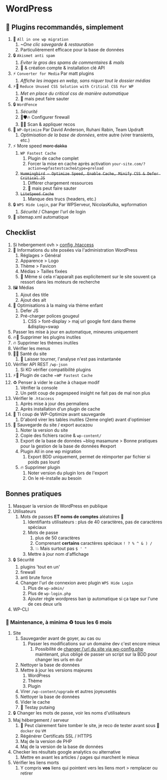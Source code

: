 # WordPress

## 🔌 Plugins recommandés, simplement

1. 💾 `All in one wp migration`
   1. *~One clic savegarde & restauration*
   2. Particulièrement efficace pour la base de données
2. 🔒️ `Akismet anti spam`
   1. *Eviter le gros des spams de commentaires & mails*
   2. 🔧 & création compte & installation clé API
3. ⚡️ `Converter for Media` Par matt plugins
   1. *Affiche les images en webp, sans niquer tout le dossier médias*
4. ⚡️💄 `Reduce Unused CSS Solution with Critical CSS For WP`
   1. *Met en place du critical css de manière automatique*
   2. 🚨 mais peut faire sauter
5. 🔒️ `WordFence`
   1. *Sécurité*
   2. 🔧🛡️🔥 Configurer firewall
   3. 🔧📡 Scan & appliquer recos
6. 🧹 `WP-Optimize` Par David Anderson, Ruhani Rabin, Team Updraft
   1. *Optimisation de la base de données*, entre autre (virer transients, etc.)
7. ⚡️ More speed ~~more dakka~~
   1. `WP Fastest Cache`
      1. Plugin de cache complet
      2. Forcer la mise en cache après activation `your-site.com/?action=wpfastestcache&type=preload`
   2. ~~`Hummingbird – Optimize Speed, Enable Cache, Minify CSS & Defer Critical JS`~~
      1. Différer chargement ressources
      2. 🚨 mais peut faire sauter
   3. ~~`LiteSpeed Cache`~~
      1. Manque des trucs (headers, etc.)
8. 🔒️ `WPS Hide Login`, par Par WPServeur, NicolasKulka, wpformation
   1. *Sécurité* / Changer l'url de login
9. 🤖 sitemap.xml automatique

## Checklist

1. Si hebergement ovh > [config .htaccess](https://help.ovhcloud.com/csm/fr-web-hosting-htaccess-wordpress?id=kb_article_view&sysparm_article=KB0056291)
2. 💬 Informations du site posées via l'administration WordPress
   1. Réglages > Général
   2. Apparence > Logo
   3. Thème > Favicon
   4. Médias > Tailles fixées
   5. 🚨 Même si cela n'apparaît pas explicitement sur le site souvent ça ressort dans les moteurs de recherche
3. 🖼️ Médias
   1. Ajout des title
   2. Ajout des alt
4. 💪 Optimisations à la maing via thème enfant
   1. Defer JS
   2. Pré-charger polices gougeul
      1. CSS > font-display > maj url google font dans theme &display=swap
5. Passer les mise à jour en automatique, mineures uniquement
6. 🔥🔌 Supprimer les plugins inutiles
7. 🔥 Supprimer les thèmes inutiles
8. Vérifier les menus
9. 👨‍⚕️ Santé du site
   1. 🚨 Laisser tourner, l'analyse n'est pas instantanée
10. Vérifier API REST `/wp-json`
    1. Si KO vérifier compatibilité plugins
11. ⚡️🔌 Plugin de cache ~`WP Fastest Cache`
12. ♻️ Penser à vider le cache à chaque modif
    1. Vérifier la console
    2. Un petit coup de pagespeed insight ne fait pas de mal non plus
13. Vérifier le `.htaccess`
    1. Après mise à jour des permaliens
    2. Après installation d'un plugin de cache
14. 🧹 Ti coup de WP-Optimize avant sauvegarde
    1. D'abord virer les tables inutiles (2eme onglet) avant d'optimiser
15. 💾 Sauvegarde du site / export aucazou
    1. Noter la version du site
    2. Copie des fichiers racine & `wp-content/`
    3. Export de la base de données ~blog masamune > Bonne pratiques pour la gestion de la base de données #export
    4. Plugin All in one wp migration
       1. Export BDD uniquement, permet de réimporter par fichier si poids pas lourd
    5. 🔥 Supprimer plugin
       1. Noter version du plugin lors de l'export
       2. On le ré-installe au besoin

## Bonnes pratiques

1. Masquer la version de WordPress en publique
2. Utilisateurs
   1. Mots de passes **ET noms de comptes** aléatoires 🔀
      1. Identifiants utilisateurs : plus de 40 caractères, pas de caractères spéciaux
      2. Mots de passe
         1. plus de 50 caractères
         2. Comprenant **certains** caractères spéciaux `! ? % ^ & ) /`
         3. 💥 Mais surtout pas `$ ' "`
      3. Mettre à jour nom d'affichage
3. 🔒️ Sécurité
   1. plugins 'tout en un'
   2. firewall
   3. anti brute force
   4. Changer l'url de connexion avec plugin `WPS Hide Login`
      1. Plus de `wp-admin/`
      2. Plus de `wp-login.php`
      3. Ajouter règle wordpress ban ip automatique si ça tape sur l'une de ces deux urls
4. WP-CLI

### 🧹 Maintenance, à minima ♻️ tous les 6 mois

1. Site
   1. Sauvegarder avant de goyer, au cas ou
      1. Passer les modifications sur un domaine dev c'est encore mieux
         1. Possibilité de [changer l'url du site via wp-config.php](https://wordpress.org/documentation/article/changing-the-site-url/) maintenant, plus obligé de passer un script sur la BDD pour changer les urls en dur
   2. Nettoyer la base de données
   3. Mettre à jour les versions majeures
      1. WordPress
      2. Thème
      3. Plugin
   4. Virer `/wp-content/upgrade` et autres joyeusetés
   5. Nettoyer la base de données
   6. Vider le cache
   7. 📌 Testay putaing
2. 🔒️ Changer les mots de passe, voir les noms d'utilisateurs
3. Maj hébergement / serveur
   1. 🚨 Peut clairement faire tomber le site, je reco de tester avant sous 🐳 `docker` ou `VM`
   2. Régénérer Certificats SSL / HTTPS
   3. Maj de la version de PHP
   4. Maj de la version de la base de données
4. Checker les résultats google analytics ou alternative
   1. Mettre en avant les articles / pages qui marchent le mieux
5. Vérifier les liens morts
    1. Y compris **vos** liens qui pointent vers les liens mort > remplacer ou retirer
